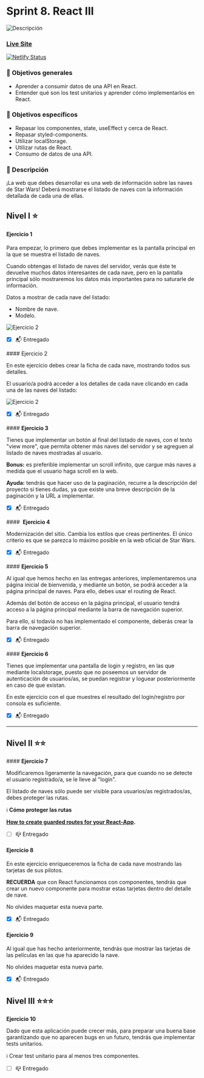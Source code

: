 # Sprint 8. React III 

![Descripción](./src/assets/images/readme/screenshot.png)

### ****[Live Site]( https://react-sprint8.netlify.app/)****

[![Netlify Status](https://api.netlify.com/api/v1/badges/ebcad02b-2569-42b1-9bc1-6b31a665967e/deploy-status)](https://react-sprint8.netlify.app)

### **🎯 Objetivos generales**

- Aprender a consumir datos de una API en React. 
- Entender qué son los test unitarios y aprender cómo implementarlos en React.

### **🎯 Objetivos específicos**

- Repasar los componentes, state, useEffect y cerca de React.
- Repasar styled-components.
- Utilizar localStorage.
- Utilizar rutas de React.
- Consumo de datos de una API.

### **📌 Descripción**

¡La web que debes desarrollar es una web de información sobre las naves de Star Wars! Deberá mostrarse el listado de naves con la información detallada de cada una de ellas.


## ****Nivel I ⭐️****

#### Ejercicio 1

Para empezar, lo primero que debes implementar es la pantalla principal en la que se muestra el listado de naves.

Cuando obtengas el listado de naves del servidor, verás que éste te devuelve muchos datos interesantes de cada nave, pero en la pantalla principal sólo mostraremos los datos más importantes para no saturarle de información.

Datos a mostrar de cada nave del listado:

- Nombre de nave.
- Modelo.


![Ejercicio 2](./src/assets/images/readme/ejercicio-01.png)

 - [x] 📬 Entregado


#### Ejercicio 2

En este ejercicio debes crear la ficha de cada nave, mostrando todos sus detalles.

El usuario/a podrá acceder a los detalles de cada nave clicando en cada una de las naves del listado:
  

![Ejercicio 2](./src/assets/images/readme/ejercicio-02.png)


- [x] 📬 Entregado


#### **Ejercicio 3**

Tienes que implementar un botón al final del listado de naves, con el texto "view more", que permita obtener más naves del servidor y se agreguen al listado de naves mostradas al usuario.

**Bonus:** es preferible implementar un scroll infinito, que cargue más naves a medida que el usuario haga scroll en la web.

**Ayuda:** tendrás que hacer uso de la paginación, recurre a la descripción del proyecto si tienes dudas, ya que existe una breve descripción de la paginación y la URL a implementar.


 - [x] 📬 Entregado


####  **Ejercicio 4**

Modernización del sitio. Cambia los estilos que creas pertinentes. El único criterio es que se parezca lo máximo posible en la web oficial de Star Wars.


- [x] 📬 Entregado


#### **Ejercicio 5**

Al igual que hemos hecho en las entregas anteriores, implementaremos una página inicial de bienvenida, y mediante un botón, se podrá acceder a la página principal de naves. Para ello, debes usar el routing de React.

Además del botón de acceso en la página principal, el usuario tendrá acceso a la página principal mediante la barra de navegación superior.

Para ello, si todavía no has implementado el componente, deberás crear la barra de navegación superior.


- [x] 📬 Entregado


#### **Ejercicio 6**


Tienes que implementar una pantalla de login y registro, en las que mediante localstorage, puesto que no poseemos un servidor de autenticación de usuarios/as, se puedan registrar y loguear posteriormente en caso de que existan.

En este ejercicio con el que muestres el resultado del login/registro por consola es suficiente.

- [x] 📬 Entregado


***


## ****Nivel II ⭐️⭐️****


#### **Ejercicio 7**

Modificaremos ligeramente la navegación, para que cuando no se detecte el usuario registrado/a, se le lleve al "login".

El listado de naves sólo puede ser visible para usuarios/as registrados/as, debes proteger las rutas.

ℹ️ **Cómo proteger las rutas**

**[How to create guarded routes for your React-App](https://blog.netcetera.com/how-to-create-guarded-routes-for-your-react-app-d2fe7c7b6122).**


- [ ] 📪 Entregado


#### **Ejercicio 8**

En este ejercicio enriqueceremos la ficha de cada nave mostrando las tarjetas de sus pilotos.

**RECUERDA** que con React funcionamos con componentes, tendrás que crear un nuevo componente para mostrar estas tarjetas dentro del detalle de nave.

No olvides maquetar esta nueva parte.


- [x] 📬 Entregado


#### **Ejercicio 9**

Al igual que has hecho anteriormente, tendrás que mostrar las tarjetas de las películas en las que ha aparecido la nave.

No olvides maquetar esta nueva parte.

- [x] 📬 Entregado


## ****Nivel III ⭐️⭐️⭐️****

**Ejercicio 10**

Dado que esta aplicación puede crecer más, para preparar una buena base garantizando que no aparecen bugs en un futuro, tendrás que implementar tests unitarios.

ℹ️ Crear test unitario para al menos tres componentes.


 - [ ]  📪 Entregado